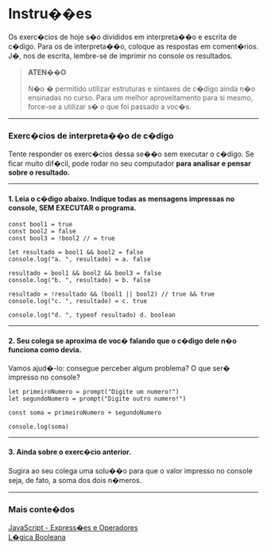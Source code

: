
# Instru��es

Os exerc�cios de hoje s�o divididos em interpreta��o e escrita de c�digo. Para os de interpreta��o, coloque as respostas em coment�rios. J�, nos de escrita, lembre-se de imprimir no console os resultados.

> **ATEN��O**
> 
> N�o � permitido utilizar estruturas e sintaxes de c�digo ainda n�o ensinadas no curso. Para um melhor aproveitamento para si mesmo, force-se a utilizar s� o que foi passado a voc�s.

---

### Exerc�cios de interpreta��o de c�digo

Tente responder os exerc�cios dessa se��o sem executar o c�digo. 
Se ficar muito dif�cil, pode rodar no seu computador **para analisar e pensar sobre o resultado.** 

---

#### 1. Leia o c�digo abaixo. Indique todas as mensagens impressas no console, SEM EXECUTAR o programa.

```
const bool1 = true
const bool2 = false
const bool3 = !bool2 // = true

let resultado = bool1 && bool2 = false
console.log("a. ", resultado) = a. false

resultado = bool1 && bool2 && bool3 = false
console.log("b. ", resultado) = b. false

resultado = !resultado && (bool1 || bool2) // true && true
console.log("c. ", resultado) = c. true

console.log("d. ", typeof resultado) d. boolean
```

---

#### 2. Seu colega se aproxima de voc� falando que o c�digo dele n�o funciona como devia.

Vamos ajud�-lo: consegue perceber algum problema? O que ser� impresso no console?

```
let primeiroNumero = prompt("Digite um numero!")
let segundoNumero = prompt("Digite outro numero!")

const soma = primeiroNumero + segundoNumero

console.log(soma)
```

---

#### 3. Ainda sobre o exerc�cio anterior.

Sugira ao seu colega uma solu��o para que o valor impresso no console seja, de fato, a soma dos dois n�meros.

---

### Mais conte�dos

[JavaScript - Express�es e Operadores](https://developer.mozilla.org/pt-BR/docs/Web/JavaScript/Guide/Expressions_and_Operators)  
[L�gica Booleana](https://www.youtube.com/watch?v=gI-qXk7XojA)
